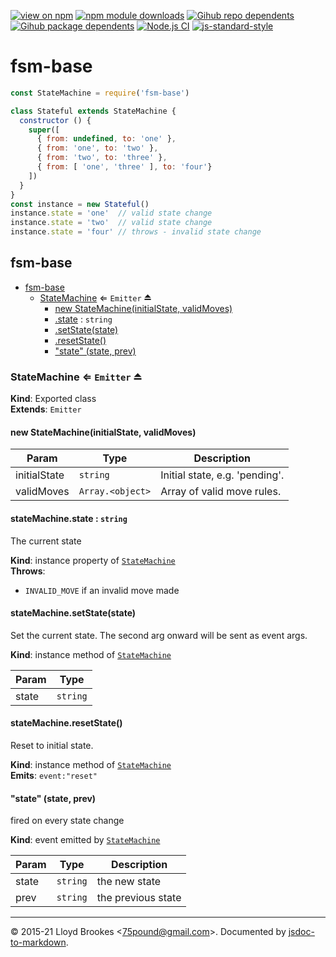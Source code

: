 [![view on npm](https://badgen.net/npm/v/fsm-base)](https://www.npmjs.org/package/fsm-base)
[![npm module downloads](https://badgen.net/npm/dt/fsm-base)](https://www.npmjs.org/package/fsm-base)
[![Gihub repo dependents](https://badgen.net/github/dependents-repo/75lb/fsm-base)](https://github.com/75lb/fsm-base/network/dependents?dependent_type=REPOSITORY)
[![Gihub package dependents](https://badgen.net/github/dependents-pkg/75lb/fsm-base)](https://github.com/75lb/fsm-base/network/dependents?dependent_type=PACKAGE)
[![Node.js CI](https://github.com/75lb/fsm-base/actions/workflows/node.js.yml/badge.svg)](https://github.com/75lb/fsm-base/actions/workflows/node.js.yml)
[![js-standard-style](https://img.shields.io/badge/code%20style-standard-brightgreen.svg)](https://github.com/feross/standard)

# fsm-base

```js
const StateMachine = require('fsm-base')

class Stateful extends StateMachine {
  constructor () {
    super([
      { from: undefined, to: 'one' },
      { from: 'one', to: 'two' },
      { from: 'two', to: 'three' },
      { from: [ 'one', 'three' ], to: 'four'}
    ])
  }
}
const instance = new Stateful()
instance.state = 'one'  // valid state change
instance.state = 'two'  // valid state change
instance.state = 'four' // throws - invalid state change
```

<a name="module_fsm-base"></a>

## fsm-base

* [fsm-base](#module_fsm-base)
    * [StateMachine](#exp_module_fsm-base--StateMachine) ⇐ <code>Emitter</code> ⏏
        * [new StateMachine(initialState, validMoves)](#new_module_fsm-base--StateMachine_new)
        * [.state](#module_fsm-base--StateMachine+state) : <code>string</code>
        * [.setState(state)](#module_fsm-base--StateMachine+setState)
        * [.resetState()](#module_fsm-base--StateMachine+resetState)
        * ["state" (state, prev)](#module_fsm-base--StateMachine+event_state)

<a name="exp_module_fsm-base--StateMachine"></a>

### StateMachine ⇐ <code>Emitter</code> ⏏
**Kind**: Exported class  
**Extends**: <code>Emitter</code>  
<a name="new_module_fsm-base--StateMachine_new"></a>

#### new StateMachine(initialState, validMoves)

| Param | Type | Description |
| --- | --- | --- |
| initialState | <code>string</code> | Initial state, e.g. 'pending'. |
| validMoves | <code>Array.&lt;object&gt;</code> | Array of valid move rules. |

<a name="module_fsm-base--StateMachine+state"></a>

#### stateMachine.state : <code>string</code>
The current state

**Kind**: instance property of [<code>StateMachine</code>](#exp_module_fsm-base--StateMachine)  
**Throws**:

- `INVALID_MOVE` if an invalid move made

<a name="module_fsm-base--StateMachine+setState"></a>

#### stateMachine.setState(state)
Set the current state. The second arg onward will be sent as event args.

**Kind**: instance method of [<code>StateMachine</code>](#exp_module_fsm-base--StateMachine)  

| Param | Type |
| --- | --- |
| state | <code>string</code> | 

<a name="module_fsm-base--StateMachine+resetState"></a>

#### stateMachine.resetState()
Reset to initial state.

**Kind**: instance method of [<code>StateMachine</code>](#exp_module_fsm-base--StateMachine)  
**Emits**: <code>event:&quot;reset&quot;</code>  
<a name="module_fsm-base--StateMachine+event_state"></a>

#### "state" (state, prev)
fired on every state change

**Kind**: event emitted by [<code>StateMachine</code>](#exp_module_fsm-base--StateMachine)  

| Param | Type | Description |
| --- | --- | --- |
| state | <code>string</code> | the new state |
| prev | <code>string</code> | the previous state |


* * *

&copy; 2015-21 Lloyd Brookes \<75pound@gmail.com\>. Documented by [jsdoc-to-markdown](https://github.com/jsdoc2md/jsdoc-to-markdown).
